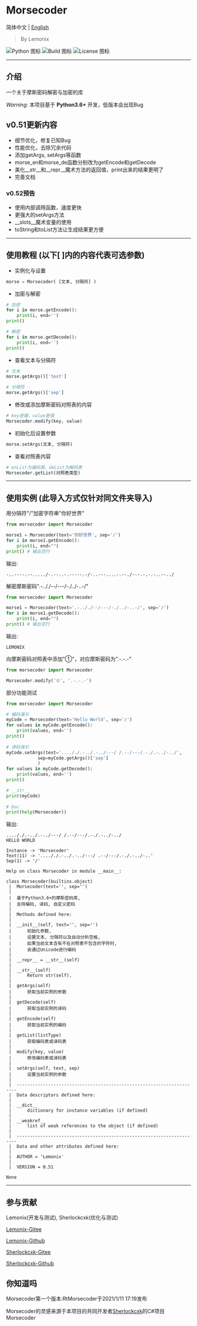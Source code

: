 # Morsecoder
简体中文 | [English](https://github.com/PyMorseCoder/MorseCoder/blob/master/README-EN.md)
> By Lemonix

![Python 图标](https://img.shields.io/badge/Python-3.6%2B-brightgreen?style=for-the-badge&logo=appveyor)
![Build 图标](https://img.shields.io/badge/Build-Passing-orange?style=for-the-badge&logo=appveyor)
![License 图标](https://img.shields.io/badge/License-Apache-brightgreen?style=for-the-badge&logo=appveyor)

***
## 介绍
一个关于摩斯密码解密与加密的库

 _Warning:_ 本项目基于 **Python3.6+** 开发，低版本会出现Bug


## v0.51更新内容
- 细节优化，修复已知Bug
- 性能优化，去除冗余代码
- 添加getArgs, setArgs等函数
- morse_en和morse_de函数分别改为getEncode和getDecode
- 美化__str__和__repr__魔术方法的返回值，print出来的结果更明了
- 完善文档

### v0.52预告
- 使用内部调用函数，速度更快
- 更强大的setArgs方法
- __slots__魔术变量的使用
- toString和toList方法让生成结果更方便

***
## 使用教程 (以下[ ]内的内容代表可选参数)
- 实例化与设置
```python
morse = Morsecoder( [文本, 分隔符] )
```

- 加密与解密
```python
# 加密
for i in morse.getEncode():
    print(i, end='')
print()

# 解密
for i in morse.getDecode():
    print(i, end='')
print()
```

- 查看文本与分隔符
```python
# 文本
morse.getArgs()['text']

# 分隔符
morse.getArgs()['sep']
```

- 修改或添加摩斯密码对照表的内容
```python
# key是键，value是值
Morsecoder.modify(key, value)
```

- 初始化后设置参数
```python
morse.setArgs(文本, 分隔符)
```

- 查看对照表内容
```python
# enList为编码表，deList为解码表
Morsecoder.getList(对照表类型)
```

***

## 使用实例 (此导入方式仅针对同文件夹导入)

用分隔符"/"加密字符串"你好世界"
```python
from morsecoder import Morsecoder

morse1 = Morsecoder(text='你好世界', sep='/')
for i in morse1.getEncode():
    print(i, end="")
print() # 输出空行
```

输出:
```
-..----.--...../-.--..-.-----.-/-..---....-.--./---.-.-.-..--../
```


解密摩斯密码".-.././--/---/-./../-..-/"

```python
from morsecoder import Morsecoder

morse1 = Morsecoder(text='.-.././--/---/-./../-..-/', sep='/')
for i in morse1.getDecode():
    print(i, end="")
print() # 输出空行
```

输出:
```
LEMONIX
```


向摩斯密码对照表中添加"①"，对应摩斯密码为".-.-.-"
```python
from morsecoder import Morsecoder

Morsecoder.modify('①', '.-.-.-')
```


部分功能测试
```python
from morsecoder import Morsecoder

# 编码演示
myCode = Morsecoder(text='Hello World', sep='/')
for values in myCode.getEncode():
    print(values, end='')
print()
    
# 译码演示
myCode.setArgs(text='...././.-../.-../---/ /.--/---/.-./.-../-../', 
            sep=myCode.getArgs()['sep']
            )
for values in myCode.getDecode():
    print(values, end='')
print()

# __str__
print(myCode)
    
# Doc
print(help(Morsecoder))
```

输出:
```
...././.-../.-../---/ /.--/---/.-./.-../-../
HELLO WORLD

Instance -> 'Morsecoder'
Text(11) -> '...././.-../.-../---/ .--/---/.-./.-../-..'
Sep(1) -> '/'
        
Help on class Morsecoder in module __main__:

class Morsecoder(builtins.object)
 |  Morsecoder(text='', sep='')
 |  
 |  基于Python3.6+的摩斯密码库,
 |  支持编码, 译码, 自定义密码
 |  
 |  Methods defined here:
 |  
 |  __init__(self, text='', sep='')
 |      初始化参数,
 |      设置文本, 分隔符以及自动分析空格,
 |      如果当前文本含有不在对照表不包含的字符时,
 |      会通过Unicode进行编码
 |  
 |  __repr__ = __str__(self)
 |  
 |  __str__(self)
 |      Return str(self).
 |  
 |  getArgs(self)
 |      获取当前实例的参数
 |  
 |  getDecode(self)
 |      获取当前实例的译码
 |  
 |  getEncode(self)
 |      获取当前实例的编码
 |  
 |  getList(listType)
 |      获取编码表或译码表
 |  
 |  modify(key, value)
 |      修改编码表或译码表
 |  
 |  setArgs(self, text, sep)
 |      设置当前实例的参数
 |  
 |  ----------------------------------------------------------------------
 |  Data descriptors defined here:
 |  
 |  __dict__
 |      dictionary for instance variables (if defined)
 |  
 |  __weakref__
 |      list of weak references to the object (if defined)
 |  
 |  ----------------------------------------------------------------------
 |  Data and other attributes defined here:
 |  
 |  AUTHOR = 'Lemonix'
 |  
 |  VERSION = 0.51

None
```

****
## 参与贡献
Lemonix(开发与测试), Sherlockcxk(优化与测试)

[Lemonix-Gitee](https://gitee.com/lemonix)

[Lemonix-Github](https://github.com/lemonix-xxx)

[Sherlockcxk-Gitee](https://gitee.com/cxk-53)

[Sherlockcxk-Github](https://github.com/sherlockcxk)

## 你知道吗
Morsecoder第一个版本:RtMorsecoder于2021/1/11 17:19发布

Morsecoder的灵感来源于本项目的共同开发者[Sherlockcxk](https://github.com/sherlockcxk)的C#项目Morsecoder
